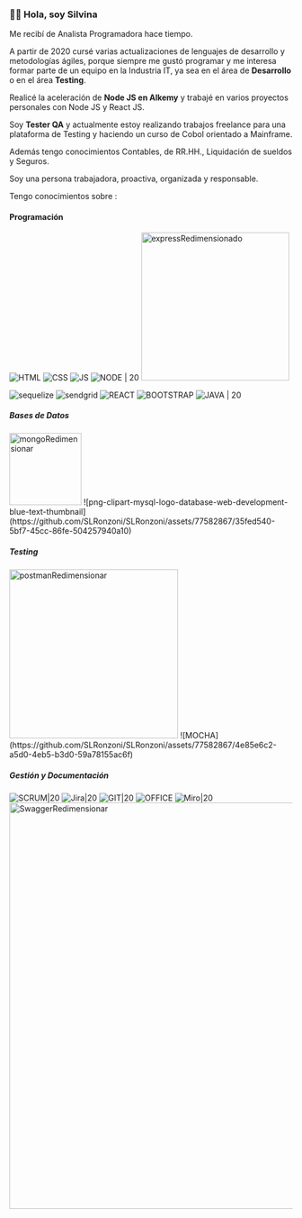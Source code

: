 ### 👋🏻 **Hola, soy Silvina**

Me recibí de Analista Programadora hace tiempo. 

A partir de 2020 cursé varias actualizaciones de lenguajes de desarrollo y metodologías ágiles, porque siempre me gustó programar y me interesa formar parte de un equipo en la Industria IT, ya sea en el área de **Desarrollo** o en el área **Testing**.

Realicé la aceleración de **Node JS en Alkemy** y trabajé en varios proyectos personales con Node JS y React JS.

Soy **Tester QA** y actualmente estoy realizando trabajos freelance para una plataforma de Testing y haciendo un curso de Cobol orientado a Mainframe.

Además tengo conocimientos Contables, de RR.HH., Liquidación de sueldos y Seguros.

Soy una persona trabajadora, proactiva, organizada y responsable.



Tengo conocimientos sobre : 


#### Programación
 
![HTML](https://user-images.githubusercontent.com/77582867/141662514-db0d47ee-6135-44e3-ac75-c5d738fcc037.png)
![CSS](https://user-images.githubusercontent.com/77582867/141662517-6e01753f-6443-49d4-8d9e-309ccb14c4e8.png)
![JS](https://user-images.githubusercontent.com/77582867/141662702-21695e9c-05e0-4026-890c-7744fa48fbbb.png)
![NODE | 20](https://github.com/SLRonzoni/SLRonzoni/assets/77582867/961127f1-64e5-471c-91d1-8d37401b76bb)
<img width="263" alt="expressRedimensionado" src="https://github.com/SLRonzoni/SLRonzoni/assets/77582867/3a002d06-d47d-4afa-86ca-1a26f051415b">

![sequelize](https://github.com/SLRonzoni/SLRonzoni/assets/77582867/da3972d9-f2e2-4223-9dad-06af76f676b8)
![sendgrid](https://github.com/SLRonzoni/SLRonzoni/assets/77582867/406c273e-0e7e-4aa0-a3f4-022952e1ea04)
![REACT](https://user-images.githubusercontent.com/77582867/141662734-dba5d0a1-a0a6-449f-ac65-1a94bd59ae8f.png)
![BOOTSTRAP](https://user-images.githubusercontent.com/77582867/141662647-26828224-5fdc-4a93-890e-f0d9541985c4.png)
![JAVA | 20](https://github.com/SLRonzoni/SLRonzoni/assets/77582867/8aff725a-cbde-4a37-9805-77f43610d20e)


##### Bases de Datos
<img width="128" alt="mongoRedimensionar" src="https://github.com/SLRonzoni/SLRonzoni/assets/77582867/dbd35d87-ff60-47ad-b93d-b2c466a96b75">
![png-clipart-mysql-logo-database-web-development-blue-text-thumbnail](https://github.com/SLRonzoni/SLRonzoni/assets/77582867/35fed540-5bf7-45cc-86fe-504257940a10)

  
##### Testing
<img width="300" alt="postmanRedimensionar" src="https://github.com/SLRonzoni/SLRonzoni/assets/77582867/23cb8a9b-029e-4a23-b385-778736ed7de1">
![MOCHA](https://github.com/SLRonzoni/SLRonzoni/assets/77582867/4e85e6c2-a5d0-4eb5-b3d0-59a78155ac6f)

  
  
##### Gestión y Documentación

![SCRUM|20](https://github.com/SLRonzoni/SLRonzoni/assets/77582867/58ff6298-f4b5-497a-a1d9-ea98b9183ae3)
![Jira|20](https://github.com/SLRonzoni/SLRonzoni/assets/77582867/b6df87a4-3d64-4c66-87dd-f96023e7151b)
![GIT|20](https://user-images.githubusercontent.com/77582867/141662651-0537e50e-fa97-4b9c-8f17-c856e2cdd60c.png)
![OFFICE](https://user-images.githubusercontent.com/77582867/141663152-a7efd745-af62-4a89-8361-4495b1c0ed81.png)
![Miro|20](https://github.com/SLRonzoni/SLRonzoni/assets/77582867/791cd535-2d9f-4d67-a7f0-b78689ff8392)
<img width="721" alt="SwaggerRedimensionar" src="https://github.com/SLRonzoni/SLRonzoni/assets/77582867/20ae3d03-4ff6-4f0b-b31e-fd1e53a07dff">

